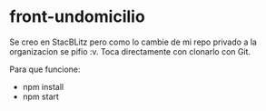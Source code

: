 # front-undomicilio

Se creo en StacBLitz pero como lo cambie de mi repo privado a la organizacion se pifio :v. Toca directamente con clonarlo con Git.

Para que funcione:
  - npm install
  - npm start
